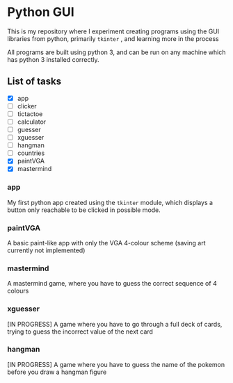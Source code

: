 # Python GUI

This is my repository where I experiment creating programs using the GUI libraries from python, primarily `tkinter` , and learning more in the process

All programs are built using python 3, and can be run on any machine which has python 3 installed correctly.

## List of tasks

- [x] app
- [ ] clicker
- [ ] tictactoe
- [ ] calculator
- [ ] guesser
- [ ] xguesser
- [ ] hangman
- [ ] countries
- [x] paintVGA
- [x] mastermind

### app

My first python app created using the `tkinter` module, which displays a button only reachable to be clicked in possible mode.

### paintVGA

A basic paint-like app with only the VGA 4-colour scheme (saving art currently not implemented)

### mastermind

A mastermind game, where you have to guess the correct sequence of 4 colours

### xguesser

[IN PROGRESS] A game where you have to go through a full deck of cards, trying to guess the incorrect value of the next card

### hangman

[IN PROGRESS] A game where you have to guess the name of the pokemon before you draw a hangman figure
